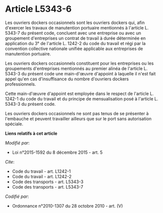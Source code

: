 # Article L5343-6

Les ouvriers dockers occasionnels sont les ouvriers dockers qui, afin d'exercer les travaux de manutention portuaire
mentionnés à l'article L. 5343-7 du présent code, concluent avec une entreprise ou avec un groupement d'entreprises un
contrat de travail à durée déterminée en application du 3° de l'article L. 1242-2 du code du travail et régi par la
convention collective nationale unifiée applicable aux entreprises de manutention portuaire. 

Les ouvriers dockers occasionnels constituent pour les entreprises ou les groupements d'entreprises mentionnés au premier
alinéa de l'article L. 5343-3 du présent code une main-d'œuvre d'appoint à laquelle il n'est fait appel qu'en cas
d'insuffisance du nombre d'ouvriers dockers professionnels. 

Cette main-d'œuvre d'appoint est employée dans le respect de l'article L. 1242-1 du code du travail et du principe de
mensualisation posé à l'article L. 5343-3 du présent code. 

Les ouvriers dockers occasionnels ne sont pas tenus de se présenter à l'embauche et peuvent travailler ailleurs que sur le
port sans autorisation spéciale.

**Liens relatifs à cet article**

_Modifié par_:

  - Loi n°2015-1592 du 8 décembre 2015 - art. 5

_Cite_:

  - Code du travail - art. L1242-1
  - Code du travail - art. L1242-2
  - Code des transports - art. L5343-3
  - Code des transports - art. L5343-7

_Codifié par_:

  - Ordonnance n°2010-1307 du 28 octobre 2010 - art. (V)
